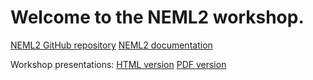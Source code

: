 # Welcome to the NEML2 workshop.

[NEML2 GitHub repository](https://github.com/reverendbedford/neml2)
[NEML2 documentation](https://reverendbedford.github.io/neml2)

Workshop presentations:
[HTML version](https://hugary1995.github.io/neml2-workshop/)
[PDF version](https://hugary1995.github.io/neml2-workshop/?print-pdf)
